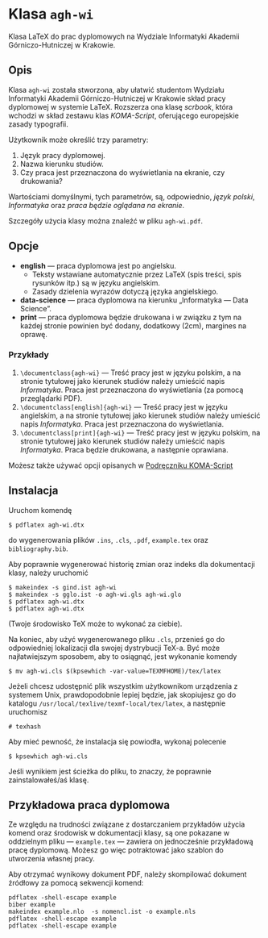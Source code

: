 # Klasa `agh-wi`
Klasa LaTeX do prac dyplomowych na Wydziale Informatyki Akademii Górniczo-Hutniczej w Krakowie.

## Opis
Klasa `agh-wi` została stworzona, aby ułatwić studentom Wydziału Informatyki Akademii Górniczo-Hutniczej w Krakowie skład pracy dyplomowej w systemie LaTeX. Rozszerza ona klasę *scrbook*, która wchodzi w skład zestawu klas *KOMA-Script*, oferującego europejskie zasady typografii.

Użytkownik może określić trzy parametry:
1. Język pracy dyplomowej.
2. Nazwa kierunku studiów.
3. Czy praca jest przeznaczona do wyświetlania na ekranie, czy drukowania?

Wartościami domyślnymi, tych parametrów, są, odpowiednio, *język polski*, *Informatyka* oraz *praca będzie oglądana na ekranie*.

Szczegóły użycia klasy można znaleźć w pliku `agh-wi.pdf`.

## Opcje
- **english** — praca dyplomowa jest po angielsku.
     - Teksty wstawiane automatycznie przez LaTeX (spis treści, spis rysunków itp.) są w języku angielskim.
     - Zasady dzielenia wyrazów dotyczą języka angielskiego.
- **data-science** — praca dyplomowa na kierunku „Informatyka — Data Science”.
- **print** — praca dyplomowa będzie drukowana i w związku z tym na każdej stronie powinien być dodany, dodatkowy (2cm), margines na oprawę.

### Przykłady
1. `\documentclass{agh-wi}` — Treść pracy jest w języku polskim, a na stronie tytułowej jako kierunek studiów należy umieścić napis *Informatyka*. Praca jest przeznaczona do wyświetlania (za pomocą przeglądarki PDF).
2. `\documentclass[english]{agh-wi}` — Treść pracy jest w języku angielskim, a na stronie tytułowej jako kierunek studiów należy umieścić napis *Informatyka*. Praca jest przeznaczona do wyświetlania.
3. `\documentclass[print]{agh-wi}` — Treść pracy jest w języku polskim, na stronie tytułowej jako kierunek studiów należy umieścić napis *Informatyka*. Praca będzie drukowana, a następnie oprawiana.

Możesz także używać opcji opisanych w [Podręczniku KOMA-Script](http://mirrors.ctan.org/macros/latex/contrib/koma-script/doc/scrguide-en.pdf)

## Instalacja
Uruchom komendę

```
$ pdflatex agh-wi.dtx
```
do wygenerowania plików `.ins`, `.cls`, `.pdf`, `example.tex` oraz `bibliography.bib`. 

Aby poprawnie wygenerować historię zmian oraz indeks dla dokumentacji klasy, należy uruchomić

```
$ makeindex -s gind.ist agh-wi
$ makeindex -s gglo.ist -o agh-wi.gls agh-wi.glo
$ pdflatex agh-wi.dtx
$ pdflatex agh-wi.dtx
```

(Twoje środowisko TeX może to wykonać za ciebie).

Na koniec, aby użyć wygenerowanego pliku `.cls`, przenieś go do odpowiedniej lokalizacji dla swojej dystrybucji TeX-a. Być może najłatwiejszym sposobem, aby to osiągnąć, jest wykonanie komendy

```
$ mv agh-wi.cls $(kpsewhich -var-value=TEXMFHOME)/tex/latex
```

Jeżeli chcesz udostępnić plik wszystkim użytkownikom urządzenia z systemem Unix, prawdopodobnie lepiej będzie, jak skopiujesz go do katalogu `/usr/local/texlive/texmf-local/tex/latex`, a następnie uruchomisz

```
# texhash
```

Aby mieć pewność, że instalacja się powiodła, wykonaj polecenie

```
$ kpsewhich agh-wi.cls
```
Jeśli wynikiem jest ścieżka do pliku, to znaczy, że poprawnie zainstalowałeś/aś klasę.

## Przykładowa praca dyplomowa
Ze względu na trudności związane z dostarczaniem przykładów użycia komend oraz środowisk w dokumentacji klasy, są one pokazane w oddzielnym pliku — `example.tex` — zawiera on jednocześnie przykładową pracę dyplomową. Możesz go więc potraktować jako szablon do utworzenia własnej pracy.

Aby otrzymać wynikowy dokument PDF, należy skompilować dokument źródłowy za pomocą sekwencji komend:
```
pdflatex -shell-escape example
biber example
makeindex example.nlo  -s nomencl.ist -o example.nls
pdflatex -shell-escape example
pdflatex -shell-escape example
```
